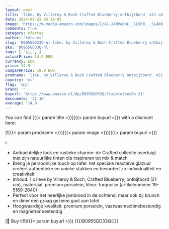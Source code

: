 ```yaml
---
layout: post
title: 'like. by Villeroy & Boch Crafted Blueberry ontbijtbord  ⌀21 cm  blauw'
date: 2024-09-22 03:19:05
image: 'https://m.media-amazon.com/images/I/41-24NVw0nL._SL500_._SL400_.jpg'
comments: true
category: ofertas
author: 'tole.es'
slug: 'B0955GD33Q-nl like. by Villeroy & Boch Crafted Blueberry ontbijtbord ⌀21...'
sku: 'B0955GD33Q-nl'
tags: [ '🇳🇱', ]
actualPrice: 14.9 EUR
currency: EUR
price: 14.9
comparePrice: 18.9 EUR
prodname: 'like. by Villeroy & Boch Crafted Blueberry ontbijtbord  ⌀21 cm  blauw'
country: 'nl'
flag: '🇳🇱'
brand: ''
buyurl: 'https://www.amazon.nl/dp/B0955GD33Q/?tag=tolees0b-21'
descuento: '21.16'
average: '14.9'
---
```


You can find [{{< param title >}}]({{< param buyurl >}}) with a discount here:

[![{{< param prodname >}}]({{< param image >}})]({{< param buyurl >}})

ℹ️:

- Ambachtelijke look en rustieke charme: de Crafted collectie overtuigt met zijn natuurlijke tinten die inspireren tot mix & match
- Breng je persoonlijke touch op tafel: het speciale reactieve glazuur creëert authentieke en unieke stukken en bevordert zo individualiteit en creativiteit
- Inhoud: 1 x lieve by Villeroy & Boch, Crafted Blueberry, ontbijtbord (21 cm), materiaal: premium porselein, kleur: turquoise (artikelnummer 19-5169-2640)
- Perfect voor het heerlijke jambrood in de ochtend, maar ook bij brunch en diner een graag geziene gast aan tafel
- Hoogwaardige kwaliteit: premium porselein, vaatwasmachinebestendig en magnetronbestendig

[🛒 Buy it!!]({{< param buyurl >}})
{{<world>}}B0955GD33Q{{</world>}}
